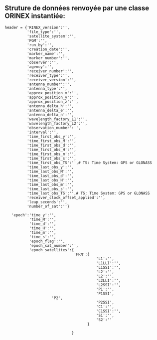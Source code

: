 ## Struture de données renvoyée par une classe ORINEX instantiée:

    header = {'RINEX_version':'',
              'file_type':'',
              'satellite_system':'',
              'PGM':'',
              'run_by':'',
              'creation_date':'',
              'marker_name':'',
              'marker_number':'',
              'observer':'',
              'agency':'',
              'receiver_number':'',
              'receiver_type':'',
              'receiver_version':'',
              'antenna_number':'',
              'antenna_type':'',
              'approx_position_x':'',
              'approx_position_y':'',
              'approx_position_z':'',
              'antenna_delta_h':'',
              'antenna_delta_e':'',
              'antenna_delta_n':'',
              'wavelength_factory_L1':'',
              'wavelength_factory_L2':'',
              'observation_number':'',
              'interval':'',
              'time_first_obs_y':'',
              'time_first_obs_M':'',
              'time_first_obs_d':'',
              'time_first_obs_H':'',
              'time_first_obs_m':'',
              'time_first_obs_s':'',
              'time_first_obs_TS':'',# TS: Time System: GPS or GLONASS
              'time_last_obs_y':'',
              'time_last_obs_M':'',
              'time_last_obs_d':'',
              'time_last_obs_H':'',
              'time_last_obs_m':'',
              'time_last_obs_s':'',
              'time_last_obs_TS':'',# TS: Time System: GPS or GLONASS
              'receiver_clock_offset_applied':'',
              'leap_seconds':'',
              'number_of_sat':''}
        
       'epoch':'time_y':'',
               'time_M':'',
               'time_d':'',
               'time_H':'',
               'time_m':'',
               'time_s':'',
               'epoch_flag':'',
               'epoch_sat_number':'',
               'epoch_satellites':{
                                   'PRN':{
                                             'L1':'',
                                             'L1LLI':'',
                                             'L1SSI':'',
                                             'L2':'',
                                             'L2':'',
                                             'L2LLI':'',
                                             'L2SSI':'',
                                             'P1':'',
                                             'P1SSI',
					     'P2',
                                             'P2SSI',
                                             'C1':'',
                                             'C1SSI':'',
                                             'S1':'',
                                             'S2':''
                                         }

                                  }
